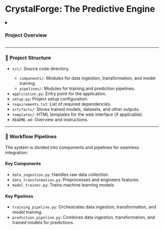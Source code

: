 # CrystalForge: The Predictive Engine

<details>
<summary><h3>Project Overview</h3></summary>
<p>CrystalForge is a modular framework designed for efficient data processing and machine learning workflows. It facilitates data ingestion, transformation, model training, and prediction, adhering to a clean and organized project structure.</p>
</details>

---

<h3>📁 Project Structure</h3>

<ul>
  <li><code>src/</code>: Source code directory.</li>
  <ul>
    <li><code>components/</code>: Modules for data ingestion, transformation, and model training.</li>
    <li><code>pipelines/</code>: Modules for training and prediction pipelines.</li>
  </ul>
  <li><code>application.py</code>: Entry point for the application.</li>
  <li><code>setup.py</code>: Project setup configuration.</li>
  <li><code>requirements.txt</code>: List of required dependencies.</li>
  <li><code>artifacts/</code>: Stores trained models, datasets, and other outputs.</li>
  <li><code>templates/</code>: HTML templates for the web interface (if applicable).</li>
  <li><code>README.md</code>: Overview and instructions.</li>
</ul>

---

<h3>🔄 Workflow Pipelines</h3>

<p>The system is divided into components and pipelines for seamless integration:</p>

<h4>Key Components</h4>
<ul>
  <li><code>data_ingestion.py</code>: Handles raw data collection.</li>
  <li><code>data_transformation.py</code>: Preprocesses and engineers features.</li>
  <li><code>model_trainer.py</code>: Trains machine learning models.</li>
</ul>

<h4>Key Pipelines</h4>
<ul>
  <li><code>training_pipeline.py</code>: Orchestrates data ingestion, transformation, and model training.</li>
  <li><code>prediction_pipeline.py</code>: Combines data ingestion, transformation, and trained models for predictions.</li>
</ul>

